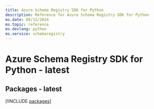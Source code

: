 ```yaml
---
title: Azure Schema Registry SDK for Python
description: Reference for Azure Schema Registry SDK for Python
ms.date: 09/12/2024
ms.topic: reference
ms.devlang: python
ms.service: schemaregistry
---
```

# Azure Schema Registry SDK for Python - latest
## Packages - latest
[!INCLUDE [packages](schema-registry-index.md)]